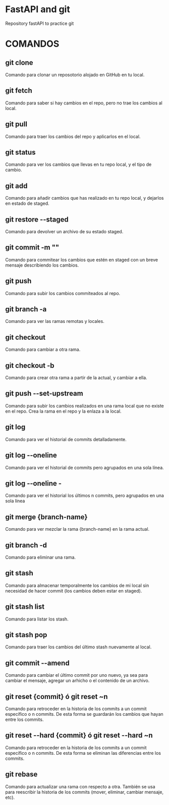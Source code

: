 # FastAPI and git
Repository fastAPI to practice git

# COMANDOS

## git clone
Comando para clonar un reposotorio alojado en GitHub en tu local.

## git fetch
Comando para saber si hay cambios en el repo, pero no trae los cambios al local.

## git pull
Comando para traer los cambios del repo y aplicarlos en el local.

## git status
Comando para ver los cambios que llevas en tu repo local, y el tipo de cambio.

## git add
Comando para añadir cambios que has realizado en tu repo local, y dejarlos en estado de staged.

## git restore --staged
Comando para devolver un archivo de su estado staged.

## git commit -m ""
Comando para commitear los cambios que estén en staged con un breve mensaje describiendo los cambios.

## git push
Comando para subir los cambios commiteados al repo.

## git branch -a
Comando para ver las ramas remotas y locales.

## git checkout
Comando para cambiar a otra rama.

## git checkout -b
Comando para crear otra rama a partir de la actual, y cambiar a ella.

## git push --set-upstream
Comando para subir los cambios realizados en una rama local que no existe en el repo. Crea la rama en el repo y la enlaza a la local.

## git log
Comando para ver el historial de commits detalladamente.

## git log --oneline
Comando para ver el historial de commits pero agrupados en una sola línea.

## git log --oneline -<n>
Comando para ver el historial los últimos n commits, pero agrupados en una sola línea

## git merge {branch-name}
Comando para ver mezclar la rama {branch-name} en la rama actual.

## git branch -d
Comando para eliminar una rama.

## git stash
Comando para almacenar temporalmente los cambios de mi local sin necesidad de hacer commit (los cambios deben estar en staged).

## git stash list
Comando para listar los stash.

## git stash pop
Comando para traer los cambios del último stash nuevamente al local.

## git commit --amend
Comando para cambiar el último commit por uno nuevo, ya sea para cambiar el mensaje, agregar un arhicho o el contenido de un archivo.

## git reset {commit} ó git reset ~n
Comando para retroceder en la historia de los commits a un commit específico o n commits. De esta forma se guardarán los cambios que hayan entre los commits.

## git reset --hard {commit} ó git reset --hard ~n
Comando para retroceder en la historia de los commits a un commit específico o n commits. De esta forma se eliminan las diferencias entre los commits.

## git rebase
Comando para actualizar una rama con respecto a otra. También se usa para reescribir la historia de los commits (mover, eliminar, cambiar mensaje, etc).